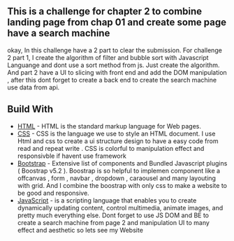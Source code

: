 ## This is a challenge for chapter 2 to combine landing page from chap 01 and create some page have a search machine
okay, In this challenge have a 2 part to clear the submission.
For challenge 2 part 1, I create the algorithm of filter and bubble sort with Javascript Languange and dont use a sort method from js. Just create the algorithm. And part 2 have a UI to slicing with front end and add the DOM manipulation , after this dont forget to create a back end to create the search machine use data from api. 

## Build With
- [HTML](https://www.w3schools.com/html/default.asp) - HTML is the standard markup language for Web pages.
- [CSS](https://www.w3schools.com/css/default.asp) - CSS is the language we use to style an HTML document.
  I use Html and css to create a ui structure design to have a easy code from read and repeat write . CSS is colorful to manipulation effect and responsivble   if havent use framework
- [Bootstrap](http://getbootstrap.com/) - Extensive list of components and Bundled Javascript plugins ( Boostrap v5.2 ).
  Boostrap is so helpful to implemen component like a offcanvas , form , navbar , dropdown , caraousel and many layouting with grid. And I combine the          boostrap with only css to make a website to be good and responsive.
- [JavaScript](https://www.javascript.com/) - is a scripting language that enables you to create dynamically updating content, control multimedia, animate      images, and pretty much everything else.
  Dont forget to use JS DOM and BE to create a search machine from page 2 and manipulation UI to many effect and aesthetic so lets see my Website

